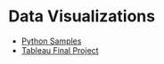 # Data Visualizations

* [Python Samples](https://abgaddi.github.io/course_projects/DV/python)
* [Tableau Final Project](https://abgaddi.github.io/course_projects/DV/tab_final)
